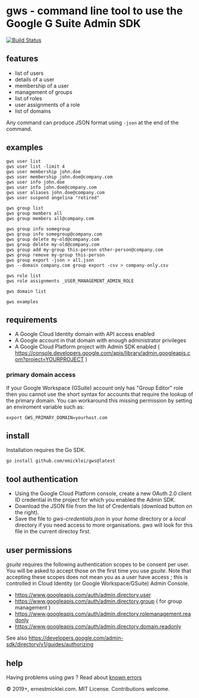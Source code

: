# gws - command line tool to use the Google G Suite Admin SDK

[![Build Status](https://travis-ci.org/emicklei/gws.png)](https://travis-ci.org/emicklei/gws)

## features

- list of users
- details of a user
- membership of a user
- management of groups
- list of roles
- user assignments of a role
- list of domains

Any command can produce JSON format using `-json` at the end of the command.

## examples

    gws user list
    gws user list -limit 4
    gws user membership john.doe
    gws user membership john.doe@company.com
    gws user info john.doe
    gws user info john.doe@company.com
    gws user aliases john.doe@company.com
    gws user suspend angelina "retired"

    gws group list    
    gws group members all
    gws group members all@company.com

    gws group info somegroup
    gws group info somegroup@company.com
    gws group delete my-old@company.com
    gws group delete my-old@company.com
    gws group add my-group this-person other-person@company.com
    gws group remove my-group this-person
    gws group export -json > all.json    
    gws --domain company.com group export -csv > company-only.csv

    gws role list
    gws role assignments _USER_MANAGEMENT_ADMIN_ROLE
   
    gws domain list

    gws examples

## requirements

- A Google Cloud Identity domain with API access enabled
- A Google account in that domain with enough administrator privileges
- A Google Cloud Platform project with Admin SDK enabled ( https://console.developers.google.com/apis/library/admin.googleapis.com?project=YOURPROJECT )

### primary domain access

If your Google Workspace (GSuite) account only has "Group Editor" role then you cannot use the short syntax for accounts that require the lookup of the primary domain. You can workaround this missing permission by setting an enviroment variable such as:

    export GWS_PRIMARY_DOMAIN=yourhost.com

## install

Installation requires the Go SDK.

    go install github.com/emicklei/gws@latest 

## tool authentication

- Using the Google Cloud Platform console, create a new OAuth 2.0 client ID credential in the project for which you enabled the Admin SDK.
- Download the JSON file from the list of Credentials (download button on the right).
- Save the file to *gws-credentials.json* in your *home* directory or a *local* directory if you need access to more organisations. *gws* will look for this file in the current directoy first.

## user permissions

*gsuite* requires the following authentication scopes to be consent per user.
You will be asked to accept those on the first time you use *gsuite*.
Note that accepting these scopes does not mean you as a user have access ; this is controlled in Cloud Identity (or Google Workspace/GSuite) Admin Console.

- https://www.googleapis.com/auth/admin.directory.user
- https://www.googleapis.com/auth/admin.directory.group ( for group management )
- https://www.googleapis.com/auth/admin.directory.rolemanagement.readonly
- https://www.googleapis.com/auth/admin.directory.domain.readonly

See also https://developers.google.com/admin-sdk/directory/v1/guides/authorizing

## help

Having problems using *gws* ? Read about [known errors](/errors.md)

&copy; 2019+, ernestmicklei.com. MIT License. Contributions welcome.
